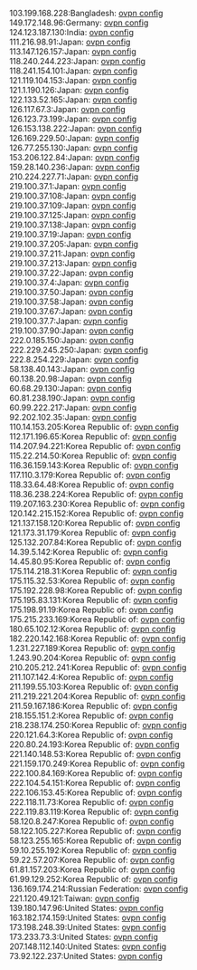 103.199.168.228:Bangladesh: [ovpn config](vpn/103_199_168_228.ovpn)  
149.172.148.96:Germany: [ovpn config](vpn/149_172_148_96.ovpn)  
124.123.187.130:India: [ovpn config](vpn/124_123_187_130.ovpn)  
111.216.98.91:Japan: [ovpn config](vpn/111_216_98_91.ovpn)  
113.147.126.157:Japan: [ovpn config](vpn/113_147_126_157.ovpn)  
118.240.244.223:Japan: [ovpn config](vpn/118_240_244_223.ovpn)  
118.241.154.101:Japan: [ovpn config](vpn/118_241_154_101.ovpn)  
121.119.104.153:Japan: [ovpn config](vpn/121_119_104_153.ovpn)  
121.1.190.126:Japan: [ovpn config](vpn/121_1_190_126.ovpn)  
122.133.52.165:Japan: [ovpn config](vpn/122_133_52_165.ovpn)  
126.117.67.3:Japan: [ovpn config](vpn/126_117_67_3.ovpn)  
126.123.73.199:Japan: [ovpn config](vpn/126_123_73_199.ovpn)  
126.153.138.222:Japan: [ovpn config](vpn/126_153_138_222.ovpn)  
126.169.229.50:Japan: [ovpn config](vpn/126_169_229_50.ovpn)  
126.77.255.130:Japan: [ovpn config](vpn/126_77_255_130.ovpn)  
153.206.122.84:Japan: [ovpn config](vpn/153_206_122_84.ovpn)  
159.28.140.236:Japan: [ovpn config](vpn/159_28_140_236.ovpn)  
210.224.227.71:Japan: [ovpn config](vpn/210_224_227_71.ovpn)  
219.100.37.1:Japan: [ovpn config](vpn/219_100_37_1.ovpn)  
219.100.37.108:Japan: [ovpn config](vpn/219_100_37_108.ovpn)  
219.100.37.109:Japan: [ovpn config](vpn/219_100_37_109.ovpn)  
219.100.37.125:Japan: [ovpn config](vpn/219_100_37_125.ovpn)  
219.100.37.138:Japan: [ovpn config](vpn/219_100_37_138.ovpn)  
219.100.37.19:Japan: [ovpn config](vpn/219_100_37_19.ovpn)  
219.100.37.205:Japan: [ovpn config](vpn/219_100_37_205.ovpn)  
219.100.37.211:Japan: [ovpn config](vpn/219_100_37_211.ovpn)  
219.100.37.213:Japan: [ovpn config](vpn/219_100_37_213.ovpn)  
219.100.37.22:Japan: [ovpn config](vpn/219_100_37_22.ovpn)  
219.100.37.4:Japan: [ovpn config](vpn/219_100_37_4.ovpn)  
219.100.37.50:Japan: [ovpn config](vpn/219_100_37_50.ovpn)  
219.100.37.58:Japan: [ovpn config](vpn/219_100_37_58.ovpn)  
219.100.37.67:Japan: [ovpn config](vpn/219_100_37_67.ovpn)  
219.100.37.7:Japan: [ovpn config](vpn/219_100_37_7.ovpn)  
219.100.37.90:Japan: [ovpn config](vpn/219_100_37_90.ovpn)  
222.0.185.150:Japan: [ovpn config](vpn/222_0_185_150.ovpn)  
222.229.245.250:Japan: [ovpn config](vpn/222_229_245_250.ovpn)  
222.8.254.229:Japan: [ovpn config](vpn/222_8_254_229.ovpn)  
58.138.40.143:Japan: [ovpn config](vpn/58_138_40_143.ovpn)  
60.138.20.98:Japan: [ovpn config](vpn/60_138_20_98.ovpn)  
60.68.29.130:Japan: [ovpn config](vpn/60_68_29_130.ovpn)  
60.81.238.190:Japan: [ovpn config](vpn/60_81_238_190.ovpn)  
60.99.222.217:Japan: [ovpn config](vpn/60_99_222_217.ovpn)  
92.202.102.35:Japan: [ovpn config](vpn/92_202_102_35.ovpn)  
110.14.153.205:Korea Republic of: [ovpn config](vpn/110_14_153_205.ovpn)  
112.171.196.65:Korea Republic of: [ovpn config](vpn/112_171_196_65.ovpn)  
114.207.94.221:Korea Republic of: [ovpn config](vpn/114_207_94_221.ovpn)  
115.22.214.50:Korea Republic of: [ovpn config](vpn/115_22_214_50.ovpn)  
116.36.159.143:Korea Republic of: [ovpn config](vpn/116_36_159_143.ovpn)  
117.110.3.179:Korea Republic of: [ovpn config](vpn/117_110_3_179.ovpn)  
118.33.64.48:Korea Republic of: [ovpn config](vpn/118_33_64_48.ovpn)  
118.36.238.224:Korea Republic of: [ovpn config](vpn/118_36_238_224.ovpn)  
119.207.163.230:Korea Republic of: [ovpn config](vpn/119_207_163_230.ovpn)  
120.142.215.152:Korea Republic of: [ovpn config](vpn/120_142_215_152.ovpn)  
121.137.158.120:Korea Republic of: [ovpn config](vpn/121_137_158_120.ovpn)  
121.173.31.179:Korea Republic of: [ovpn config](vpn/121_173_31_179.ovpn)  
125.132.207.84:Korea Republic of: [ovpn config](vpn/125_132_207_84.ovpn)  
14.39.5.142:Korea Republic of: [ovpn config](vpn/14_39_5_142.ovpn)  
14.45.80.95:Korea Republic of: [ovpn config](vpn/14_45_80_95.ovpn)  
175.114.218.31:Korea Republic of: [ovpn config](vpn/175_114_218_31.ovpn)  
175.115.32.53:Korea Republic of: [ovpn config](vpn/175_115_32_53.ovpn)  
175.192.228.98:Korea Republic of: [ovpn config](vpn/175_192_228_98.ovpn)  
175.195.83.131:Korea Republic of: [ovpn config](vpn/175_195_83_131.ovpn)  
175.198.91.19:Korea Republic of: [ovpn config](vpn/175_198_91_19.ovpn)  
175.215.233.169:Korea Republic of: [ovpn config](vpn/175_215_233_169.ovpn)  
180.65.102.12:Korea Republic of: [ovpn config](vpn/180_65_102_12.ovpn)  
182.220.142.168:Korea Republic of: [ovpn config](vpn/182_220_142_168.ovpn)  
1.231.227.189:Korea Republic of: [ovpn config](vpn/1_231_227_189.ovpn)  
1.243.90.204:Korea Republic of: [ovpn config](vpn/1_243_90_204.ovpn)  
210.205.212.241:Korea Republic of: [ovpn config](vpn/210_205_212_241.ovpn)  
211.107.142.4:Korea Republic of: [ovpn config](vpn/211_107_142_4.ovpn)  
211.199.55.103:Korea Republic of: [ovpn config](vpn/211_199_55_103.ovpn)  
211.219.221.204:Korea Republic of: [ovpn config](vpn/211_219_221_204.ovpn)  
211.59.167.186:Korea Republic of: [ovpn config](vpn/211_59_167_186.ovpn)  
218.155.151.2:Korea Republic of: [ovpn config](vpn/218_155_151_2.ovpn)  
218.238.174.250:Korea Republic of: [ovpn config](vpn/218_238_174_250.ovpn)  
220.121.64.3:Korea Republic of: [ovpn config](vpn/220_121_64_3.ovpn)  
220.80.24.193:Korea Republic of: [ovpn config](vpn/220_80_24_193.ovpn)  
221.140.148.53:Korea Republic of: [ovpn config](vpn/221_140_148_53.ovpn)  
221.159.170.249:Korea Republic of: [ovpn config](vpn/221_159_170_249.ovpn)  
222.100.84.169:Korea Republic of: [ovpn config](vpn/222_100_84_169.ovpn)  
222.104.54.151:Korea Republic of: [ovpn config](vpn/222_104_54_151.ovpn)  
222.106.153.45:Korea Republic of: [ovpn config](vpn/222_106_153_45.ovpn)  
222.118.11.73:Korea Republic of: [ovpn config](vpn/222_118_11_73.ovpn)  
222.119.83.119:Korea Republic of: [ovpn config](vpn/222_119_83_119.ovpn)  
58.120.8.247:Korea Republic of: [ovpn config](vpn/58_120_8_247.ovpn)  
58.122.105.227:Korea Republic of: [ovpn config](vpn/58_122_105_227.ovpn)  
58.123.255.165:Korea Republic of: [ovpn config](vpn/58_123_255_165.ovpn)  
59.10.255.192:Korea Republic of: [ovpn config](vpn/59_10_255_192.ovpn)  
59.22.57.207:Korea Republic of: [ovpn config](vpn/59_22_57_207.ovpn)  
61.81.157.203:Korea Republic of: [ovpn config](vpn/61_81_157_203.ovpn)  
61.99.129.252:Korea Republic of: [ovpn config](vpn/61_99_129_252.ovpn)  
136.169.174.214:Russian Federation: [ovpn config](vpn/136_169_174_214.ovpn)  
221.120.49.121:Taiwan: [ovpn config](vpn/221_120_49_121.ovpn)  
139.180.147.96:United States: [ovpn config](vpn/139_180_147_96.ovpn)  
163.182.174.159:United States: [ovpn config](vpn/163_182_174_159.ovpn)  
173.198.248.39:United States: [ovpn config](vpn/173_198_248_39.ovpn)  
173.233.73.3:United States: [ovpn config](vpn/173_233_73_3.ovpn)  
207.148.112.140:United States: [ovpn config](vpn/207_148_112_140.ovpn)  
73.92.122.237:United States: [ovpn config](vpn/73_92_122_237.ovpn)  
